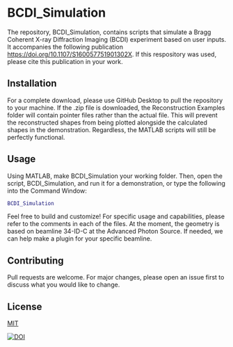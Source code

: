 # BCDI_Simulation
 
The repository, BCDI_Simulation, contains scripts that simulate a Bragg Coherent X-ray Diffraction Imaging (BCDI) experiment based on user inputs. It accompanies the following publication https://doi.org/10.1107/S160057751901302X. If this respository was used, please cite this publication in your work.
 
## Installation
 
For a complete download, please use GitHub Desktop to pull the repository to your machine. If the .zip file is downloaded, the Reconstruction Examples folder will contain pointer files rather than the actual file. This will prevent the reconstructed shapes from being plotted alongside the calculated shapes in the demonstration. Regardless, the MATLAB scripts will still be perfectly functional.
 
 
## Usage
 
Using MATLAB, make BCDI_Simulation your working folder. Then, open the script, BCDI_Simulation, and run it for a demonstration, or type the following into the Command Window:
 
```matlab
BCDI_Simulation
```
Feel free to build and customize! For specific usage and capabilities, please refer to the comments in each of the files. At the moment, the geometry is based on beamline 34-ID-C at the Advanced Photon Source. If needed, we can help make a plugin for your specific beamline.
 
## Contributing
Pull requests are welcome. For major changes, please open an issue first to discuss what you would like to change.
 
## License
[MIT](https://choosealicense.com/licenses/mit/)
 
<a href="https://zenodo.org/badge/latestdoi/185766611"><img src="https://zenodo.org/badge/185766611.svg" alt="DOI"></a>
